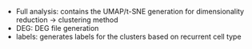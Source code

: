 - Full analysis: contains the UMAP/t-SNE generation for dimensionality reduction -> clustering method
- DEG: DEG file generation
- labels: generates labels for the clusters based on recurrent cell type
